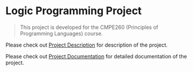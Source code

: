 # Logic Programming Project

> This project is developed for the CMPE260 (Principles of Programming Languages) course.

Please check out [Project Description](https://github.com/hsnbsrbalaban/CmpE-university-projects/blob/master/CmpE260-PrinciplesOfProgrammingLangs/prolog-logic-programming/project_description.pdf) for description of the project.

Please check out [Project Documentation](https://github.com/hsnbsrbalaban/CmpE-university-projects/blob/master/CmpE260-PrinciplesOfProgrammingLangs/prolog-logic-programming/CMPE260%20Prolog%20Project%20Documentation.pdf) for detailed documentation of the project.

